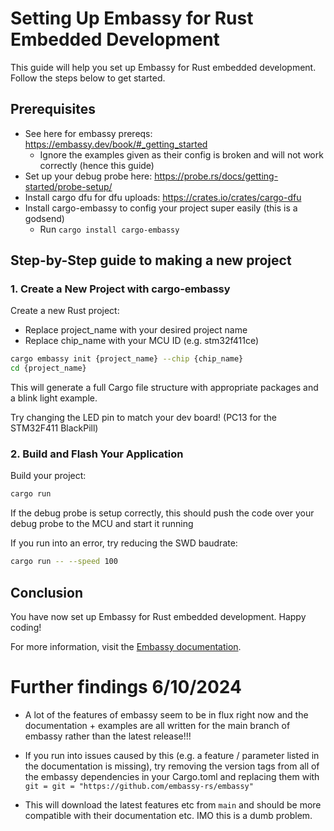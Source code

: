 # Setting Up Embassy for Rust Embedded Development

This guide will help you set up Embassy for Rust embedded development. Follow the steps below to get started.

## Prerequisites
 - See here for embassy prereqs: https://embassy.dev/book/#_getting_started
    - Ignore the examples given as their config is broken and will not work correctly (hence this guide)
 - Set up your debug probe here: https://probe.rs/docs/getting-started/probe-setup/
 - Install cargo dfu for dfu uploads: https://crates.io/crates/cargo-dfu
 - Install cargo-embassy to config your project super easily (this is a godsend)
    - Run `cargo install cargo-embassy`

## Step-by-Step guide to making a new project
### 1. Create a New Project with cargo-embassy

Create a new Rust project:
 - Replace project_name with your desired project name
 - Replace chip_name with your MCU ID (e.g. stm32f411ce)

```sh
cargo embassy init {project_name} --chip {chip_name}
cd {project_name}
```

This will generate a full Cargo file structure with appropriate packages and a blink light example.  

Try changing the LED pin to match your dev board! (PC13 for the STM32F411 BlackPill)

### 2. Build and Flash Your Application

Build your project:

```sh
cargo run
```

If the debug probe is setup correctly, this should push the code over your debug probe to the MCU and start it running

If you run into an error, try reducing the SWD baudrate:
```sh
cargo run -- --speed 100
```

## Conclusion

You have now set up Embassy for Rust embedded development. Happy coding!

For more information, visit the [Embassy documentation](https://embassy.dev/book/).

# Further findings 6/10/2024
 - A lot of the features of embassy seem to be in flux right now and the documentation + examples are all written for the main branch of embassy rather than the latest release!!!  

 - If you run into issues caused by this (e.g. a feature / parameter listed in the documentation is missing), try removing the version tags from all of the embassy dependencies in your Cargo.toml and replacing them with `git = git = "https://github.com/embassy-rs/embassy"`

 - This will download the latest features etc from `main` and should be more compatible with their documentation etc.  IMO this is a dumb problem.  
